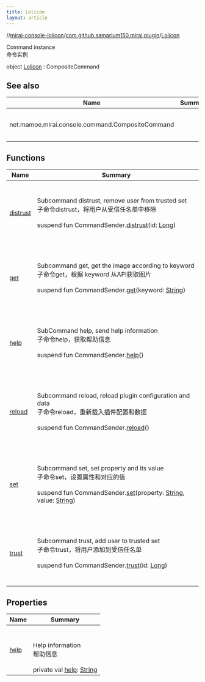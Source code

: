 ```yaml
---
title: Lolicon
layout: article
---
```

//[mirai-console-lolicon](../../index.md)/[com.github.samarium150.mirai.plugin](../index.md)/[Lolicon](index.md)






Command instance <br> 命令实例

object [Lolicon](index.md) : CompositeCommand   


## See also  



| Name                                             | Summary          |
| ------------------------------------------------ | ---------------- |
| net.mamoe.mirai.console.command.CompositeCommand | <br><br><br><br> |



## Functions  

| Name                                                                             | Summary                                                                                                                                                                                                                                                                                                                             |
| -------------------------------------------------------------------------------- | ----------------------------------------------------------------------------------------------------------------------------------------------------------------------------------------------------------------------------------------------------------------------------------------------------------------------------------- |
| [distrust](distrust.md)                                                          | <br><br>Subcommand distrust, remove user from trusted set <br> 子命令distrust，将用户从受信任名单中移除<br>  <br>suspend fun CommandSender.[distrust](distrust.md)(id: [Long](https://kotlinlang.org/api/latest//stdlib/kotlin/-long/index.html))  <br><br><br>                                                                     |
| [get](get.md)                                                                    | <br><br>Subcommand get, get the image according to keyword <br> 子命令get，根据 keyword 从API获取图片<br>  <br>suspend fun CommandSender.[get](get.md)(keyword: [String](https://kotlinlang.org/api/latest//stdlib/kotlin/-string/index.html))  <br><br><br>                                                                        |
| [help](help.md)                                                                  | <br><br>SubCommand help, send help information <br> 子命令help，获取帮助信息<br>  <br>suspend fun CommandSender.[help](help.md)()  <br><br><br>                                                                                                                                                                                     |
| [reload](reload.md)                                                              | <br><br>Subcommand reload, reload plugin configuration and data <br> 子命令reload，重新载入插件配置和数据<br>  <br>suspend fun CommandSender.[reload](reload.md)()  <br><br><br>                                                                                                                                                    |
| [set](set.md)                                                                    | <br><br>Subcommand set, set property and its value <br> 子命令set，设置属性和对应的值<br>  <br>suspend fun CommandSender.[set](set.md)(property: [String](https://kotlinlang.org/api/latest//stdlib/kotlin/-string/index.html), value: [String](https://kotlinlang.org/api/latest//stdlib/kotlin/-string/index.html))  <br><br><br> |
| [trust](trust.md)                                                                | <br><br>Subcommand trust, add user to trusted set <br> 子命令trust，将用户添加到受信任名单<br>  <br>suspend fun CommandSender.[trust](trust.md)(id: [Long](https://kotlinlang.org/api/latest//stdlib/kotlin/-long/index.html))  <br><br><br>                                                                                        |


## Properties  

| Name                                                                                                           | Summary                                                                                                                                                                                                                                                                                              |
| -------------------------------------------------------------------------------------------------------------- | ---------------------------------------------------------------------------------------------------------------------------------------------------------------------------------------------------------------------------------------------------------------------------------------------------- |
| [help](index.md#com.github.samarium150.mirai.plugin/Lolicon/help/#/PointingToDeclaration/)                     | <br><br>Help information <br> 帮助信息<br><br>private val [help](index.md#com.github.samarium150.mirai.plugin/Lolicon/help/#/PointingToDeclaration/): [String](https://kotlinlang.org/api/latest//stdlib/kotlin/-string/index.html)   <br>                                                           |
